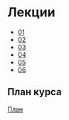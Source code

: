 <h1>
    Лекции
</h1>

<ul>
    <li>
        <a href="lectures/01/01.md">01</a>
    </li>
    <li>
        <a href="lectures/02/01.md">02</a>
    </li>
    <li>
        <a href="lectures/03/01.md">03</a>
    </li>
    <li>
        <a href="lectures/04/01.md">04</a>
    </li>
    <li>
        <a href="lectures/05/01.md">05</a>
    </li>
    <li>
        <a href="lectures/06/01.md">06</a>
    </li>
</ul>

<h2>
    План курса
</h2>
<div>
<a href="./COURSE_PLAN.md">План<a>
</div>
